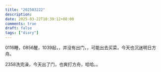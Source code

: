 ```yaml
---
title: "202503222"
description: 
date: 2025-03-22T10:39:12+08:00
comments: true
draft: false
tags: ["diary"]
---
```

0116睡，0856醒，1039起，，并没有出门，，可能出去买菜，今天也沉迷明日方舟。

2358洗完澡，今天出了门，也爽打方舟，哈哈。。